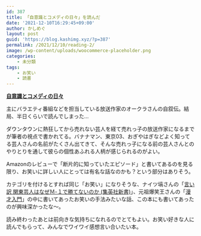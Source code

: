 ```yaml
---
id: 387
title: 「自意識とコメディの日々」を読んだ
date: '2021-12-10T16:29:45+09:00'
author: かしめぐ
layout: post
guid: 'https://blog.kashimg.xyz/?p=387'
permalink: /2021/12/10/reading-2/
image: /wp-content/uploads/woocommerce-placeholder.png
categories:
    - 未分類
tags:
    - お笑い
    - 読書
---
```


**[自意識とコメディの日々](https://www.amazon.co.jp/dp/B09MLKGYVT/)**

主にバラエティ番組などを担当している放送作家のオークラさんの自叙伝。結局、半日くらいで読んでしまった…

ダウンタウンに熱狂してから売れない芸人を経て売れっ子の放送作家になるまでが筆者の視点で書かれてる。バナナマン、東京03、おぎやはぎなどよく知ってる芸人さんの名前がたくさん出てきて、そんな売れっ子になる前の芸人さんとのやりとりを通して彼らの個性あふれる人柄が感じられるのがよい。

Amazonのレビューで「断片的に知っていたエピソード」と書いてあるのを見る限り、お笑いに詳しい人にとっては有名な話なのかも？という部分はありそう。

カテゴリを付けるとすれば同じ「お笑い」になりそうな、ナイツ塙さんの「[言い訳 関東芸人はなぜＭ-１で勝てないのか (集英社新書)](https://www.amazon.co.jp/dp/B07Y22YY3W/)」、元祖爆笑王さんの「[漫才入門](https://www.amazon.co.jp/dp/B009CPBGZW/)」の中に書いてあったお笑いの手法みたいな話、この本にも書いてあったのが興味深かったな〜。

読み終わったあとは前向きな気持ちになれるのでとてもよい。お笑い好きな人に読んでもらって、みんなでワイワイ感想言い合いたい本。